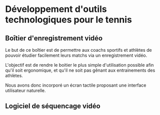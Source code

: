 # Développement d'outils technologiques pour le tennis

## Boîtier d'enregistrement vidéo

Le but de ce boîtier est de permettre aux coachs sportifs et athlètes de pouvoir étudier facilement leurs matchs via un enregistrement vidéo.

L'objectif est de rendre le boitier le plus simple d'utilisation possible afin qu'il soit ergonomique, et qu'il ne soit pas gênant aux entrainements des athlètes.

Nous avons donc incorporé un écran tactile proposant une interface utilisateur naturelle.

## Logiciel de séquencage vidéo
